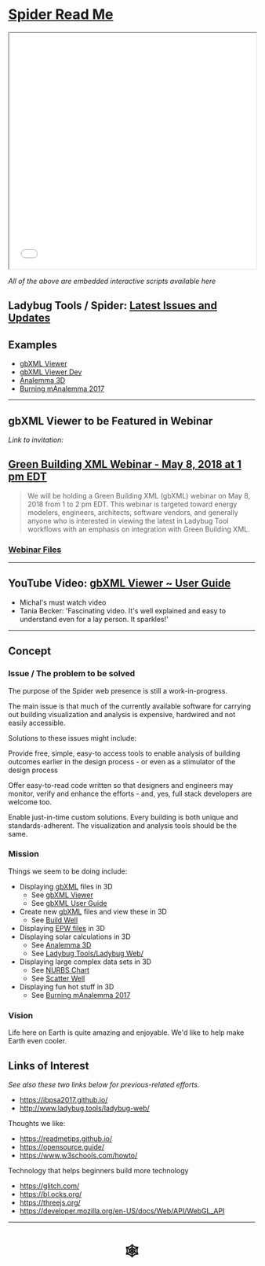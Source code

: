 <span style=display:none; >[You are now in a GitHub source code view - click this link to view Read Me file as a web page]( http://www.ladybug.tools/spider/#README.md "View file as a web page." ) </span>


# [Spider Read Me]( #README.md )


<iframe class=iframeReadMe src=./plugins/iframe-carousel-r1.html width=100% height=480 ></iframe>

_All of the above are embedded interactive scripts available here_


## Ladybug Tools / Spider: [Latest Issues and Updates]( #plugins/view-github-issues.html )

## Examples

* [gbXML Viewer]( http://www.ladybug.tools/spider/gbxml-viewer/ )
* [gbXML Viewer  Dev]( http://www.ladybug.tools/spider/gbxml-viewer/dev/ )
* [Analemma 3D]( https://rawgit.com/ladybug-tools/spider/master/analemma3d/index.html )
* [Burning mAnalemma 2017]( https://rawgit.com/ladybug-tools/spider/master/burning-manalemma-2017/index.html#r10/burning-manalemma-2017.html#latitude:40.786944,longitude:-119.204444,zoom:11,offsetUTC:-420 )

***

## gbXML Viewer to be Featured in Webinar

_Link to invitation:_

## [Green Building XML Webinar - May 8, 2018 at 1 pm EDT]( http://myemail.constantcontact.com/Announcing-a-gbXML-Webinar-on-Tuesday--May-8--2018-at-1-pm-EST.html?soid=1103133034893&aid=ZlDypohgPPc )

> We will be holding a Green Building XML (gbXML) webinar on May 8, 2018 from 1 to 2 pm EDT. This webinar is targeted toward energy modelers, engineers, architects, software vendors, and generally anyone who is interested in viewing the latest in Ladybug Tool workflows with an emphasis on integration with Green Building XML.

### [Webinar Files]( http://www.ladybug.tools/spider/index.html#gbxml-viewer/2018-05-08-gbxml-webinar/README.md )

***

## YouTube Video: [gbXML Viewer ~ User Guide]( https://youtu.be/2QHrbuKIkdY )

* Michal's must watch video
* Tania Becker: 'Fascinating video. It's well explained and easy to understand even for a lay person.  It sparkles!'


***

## Concept

### Issue / The problem to be solved

The purpose of the Spider web presence is still a work-in-progress.

The main issue is that much of the currently available software for carrying out building visualization and analysis is expensive, hardwired and not easily accessible.

Solutions to these issues might include:

Provide free, simple, easy-to access tools to enable analysis of building outcomes earlier in the design process - or even as a stimulator of the design process

Offer easy-to-read code written so that designers and engineers may monitor, verify and enhance the efforts - and, yes, full stack developers are welcome too.

Enable just-in-time custom solutions. Every building is both unique and standards-adherent. The visualization and analysis tools should be the same.

<!-- The general idea is to adapt the practices developed in Christopher Alexander's _et al_ [A Pattern Language]( https://books.google.com/books?id=hwAHmktpk5IC&pg=PR10#v=onepage&q&f=false ) - as summarized on page 10.

> Each pattern describes a problem which occurs over and over again in our environment, and then describes the core of the solution to that problem, in such a way that you can use this solution a million times over, without ever doing it the same way twice.

>Patterns are descriptions of common problems and proposal for the solutions that can be used repeatedly every time the problem is encountered and producing an different outcome.

 -->


### Mission
<!--
* Statement of goals, objectives or strategies, applicable now as well as in the future
-->
Things we seem to be doing include:

* Displaying [gbXML]( http://gbxml.org ) files in 3D
	* See [gbXML Viewer]( http://www.ladybug.tools/spider/gbxml-viewer/ )
	* See [gbXML User Guide]( http://www.ladybug.tools/spider/cookbook/gbxml-user-guide/gbxml-user-guide.html )
* Create new [gbXML]( http://gbxml.org ) files and view these in 3D
	* See [Build Well]( https://rawgit.com/ladybug-tools/spider/master/build-well/ )
* Displaying [EPW files]( https://energyplus.net/weather/simulation ) in 3D
* Displaying solar calculations in 3D
	* See [Analemma 3D]( http://www.ladybug.tools/spider/analemma3d/index.html )
	* See [Ladybug Tools/Ladybug Web/]( http://www.ladybug.tools/ladybug-web/ )
* Displaying large complex data sets in 3D
	* See [NURBS Chart]( http://www.ladybug.tools/spider/cookbook/nurbs-chart/r2/nurbs-chart-random-numbers.html)
	* See [Scatter Well]( http://www.ladybug.tools/spider/cookbook/scatter-well/r1/index.html )
* Displaying fun hot stuff in 3D
	* See [Burning mAnalemma 2017]( https://rawgit.com/ladybug-tools/spider/master/burning-manalemma-2017/index.html#r10/burning-manalemma-2017.html#latitude:40.786944,longitude:-119.204444,zoom:11,offsetUTC:-420 )



### Vision
<!--
* Descriptive picture of a desired future state
-->

Life here on Earth is quite amazing and enjoyable. We'd like to help make Earth even cooler.



## Links of Interest

_See also these two links below for previous-related efforts._

* <https://ibpsa2017.github.io/>
* <http://www.ladybug.tools/ladybug-web/>

Thoughts we like:
* <https://readmetips.github.io/>
* <https://opensource.guide/>
* <https://www.w3schools.com/howto/>

Technology that helps beginners build more technology

* <https://glitch.com/>
* <https://bl.ocks.org/>
* <https://threejs.org/>
* <https://developer.mozilla.org/en-US/docs/Web/API/WebGL_API>


***

# <center title="hello!" ><a href=javascript:window.scrollTo(0,0); style=text-decoration:none; > &#x1f578; </a></center>
